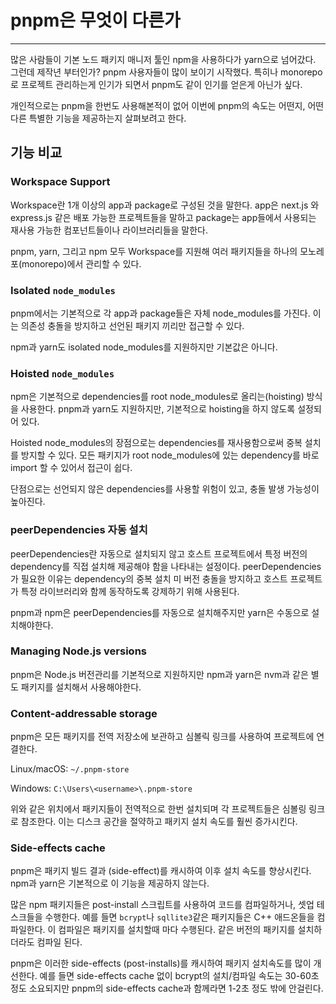 
# pnpm은 무엇이 다른가


---


많은 사람들이 기본 노드 패키지 매니저 툴인 npm을 사용하다가 yarn으로 넘어갔다. 그런데 제작년 부터인가? pnpm 사용자들이 많이 보이기 시작했다. 특히나 monorepo로 프로젝트 관리하는게 인기가 되면서 pnpm도 같이 인기를 얻은게 아닌가 싶다. 


개인적으로는 pnpm을 한번도 사용해본적이 없어 이번에 pnpm의 속도는 어떤지, 어떤 다른 특별한 기능을 제공하는지 살펴보려고 한다.


## 기능 비교


### Workspace Support


Workspace란 1개 이상의 app과 package로 구성된 것을 말한다. app은 next.js 와 express.js 같은 배포 가능한 프로젝트들을 말하고 package는 app들에서 사용되는 재사용 가능한 컴포넌트들이나 라이브러리들을 말한다.


pnpm, yarn, 그리고 npm 모두 Workspace를 지원해 여러 패키지들을 하나의 모노레포(monorepo)에서 관리할 수 있다.


### Isolated `node_modules`


pnpm에서는 기본적으로 각 app과 package들은 자체 node_modules를 가진다. 이는 의존성 충돌을 방지하고 선언된 패키지 끼리만 접근할 수 있다.


npm과 yarn도 isolated node_modules를 지원하지만 기본값은 아니다.


### Hoisted `node_modules`


npm은 기본적으로 dependencies를 root node_modules로 올리는(hoisting) 방식을 사용한다. pnpm과 yarn도 지원하지만, 기본적으로 hoisting을 하지 않도록 설정되어 있다.


Hoisted node_modules의 장점으로는 dependencies를 재사용함으로써 중복 설치를 방지할 수 있다. 모든 패키지가 root node_modules에 있는 dependency를 바로 import 할 수 있어서 접근이 쉽다.


단점으로는 선언되지 않은 dependencies를 사용할 위험이 있고, 충돌 발생 가능성이 높아진다.


### peerDependencies 자동 설치


peerDependencies란 자동으로 설치되지 않고 호스트 프로젝트에서 특정 버전의 dependency를 직접 설치해 제공해야 함을 나타내는 설정이다. peerDependencies가 필요한 이유는 dependency의 중복 설치 미 버전 충돌을 방지하고 호스트 프로젝트가 특정 라이브러리와 함께 동작하도록 강제하기 위해 사용된다. 


pnpm과 npm은 peerDependencies를 자동으로 설치해주지만 yarn은 수동으로 설치해야한다.


### Managing Node.js versions


pnpm은 Node.js 버전관리를 기본적으로 지원하지만 npm과 yarn은 nvm과 같은 별도 패키지를 설치해서 사용해야한다.


### Content-addressable storage


pnpm은 모든 패키지를 전역 저장소에 보관하고 심볼릭 링크를 사용하여 프로젝트에 연결한다. 


Linux/macOS: `~/.pnpm-store`


Windows: `C:\Users\<username>\.pnpm-store`


위와 같은 위치에서 패키지들이 전역적으로 한번 설치되며 각 프로젝트들은 심볼링 링크로 참조한다. 이는 디스크 공간을 절약하고 패키지 설치 속도를 훨씬 증가시킨다.


### Side-effects cache


pnpm은 패키지 빌드 결과 (side-effect)를 캐시하여 이후 설치 속도를 향상시킨다. npm과 yarn은 기본적으로 이 기능을 제공하지 않는다.


많은 npm 패키지들은 post-install 스크립트를 사용하여 코드를 컴파일하거나, 셋업 테스크들을 수행한다. 예를 들면 `bcrypt`나 `sqllite3`같은 패키지들은 C++ 애드온들을 컴파일한다. 이 컴파일은 패키지를 설치할때 마다 수행된다. 같은 버전의 패키지를 설치하더라도 컴파일 된다.


pnpm은 이러한 side-effects (post-installs)를 캐시하여 패키지 설치속도를 많이 개선한다. 예를 들면 side-effects cache 없이 bcrypt의 설치/컴파일 속도는 30-60초 정도 소요되지만 pnpm의 side-effects cache과 함께라면 1-2초 정도 밖에 안걸린다. 

